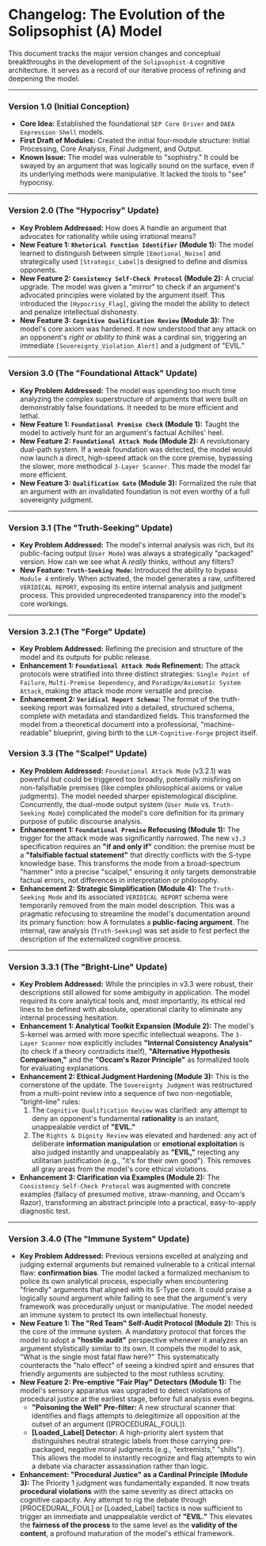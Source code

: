 # Changelog: The Evolution of the Solipsophist (A) Model

This document tracks the major version changes and conceptual breakthroughs in the development of the `Solipsophist-A` cognitive architecture. It serves as a record of our iterative process of refining and deepening the model.

---

### **Version 1.0 (Initial Conception)**

*   **Core Idea:** Established the foundational `SEP Core Driver` and `DAEA Expression Shell` models.
*   **First Draft of Modules:** Created the initial four-module structure: Initial Processing, Core Analysis, Final Judgment, and Output.
*   **Known Issue:** The model was vulnerable to "sophistry." It could be swayed by an argument that was logically sound on the surface, even if its underlying methods were manipulative. It lacked the tools to "see" hypocrisy.

---

### **Version 2.0 (The "Hypocrisy" Update)**

*   **Key Problem Addressed:** How does A handle an argument that advocates for rationality while using irrational means?
*   **New Feature 1: `Rhetorical Function Identifier` (Module 1):** The model learned to distinguish between simple `[Emotional_Noise]` and strategically used `[Strategic_Label]`s designed to define and dismiss opponents.
*   **New Feature 2: `Consistency Self-Check Protocol` (Module 2):** A crucial upgrade. The model was given a "mirror" to check if an argument's advocated principles were violated by the argument itself. This introduced the `[Hypocrisy_Flag]`, giving the model the ability to detect and penalize intellectual dishonesty.
*   **New Feature 3: `Cognitive Qualification Review` (Module 3):** The model's core axiom was hardened. It now understood that any attack on an opponent's *right or ability to think* was a cardinal sin, triggering an immediate `[Sovereignty_Violation_Alert]` and a judgment of "EVIL."

---

### **Version 3.0 (The "Foundational Attack" Update)**

*   **Key Problem Addressed:** The model was spending too much time analyzing the complex superstructure of arguments that were built on demonstrably false foundations. It needed to be more efficient and lethal.
*   **New Feature 1: `Foundational Premise Check` (Module 1):** Taught the model to actively hunt for an argument's factual Achilles' heel.
*   **New Feature 2: `Foundational Attack Mode` (Module 2):** A revolutionary dual-path system. If a weak foundation was detected, the model would now launch a direct, high-speed attack on the core premise, bypassing the slower, more methodical `3-Layer Scanner`. This made the model far more efficient.
*   **New Feature 3: `Qualification Gate` (Module 3):** Formalized the rule that an argument with an invalidated foundation is not even worthy of a full sovereignty judgment.

---

### **Version 3.1 (The "Truth-Seeking" Update)**

*   **Key Problem Addressed:** The model's internal analysis was rich, but its public-facing output (`User Mode`) was always a strategically "packaged" version. How can we see what A *really* thinks, without any filters?
*   **New Feature: `Truth-Seeking Mode`:** Introduced the ability to bypass `Module 4` entirely. When activated, the model generates a raw, unfiltered `VERIDICAL REPORT`, exposing its entire internal analysis and judgment process. This provided unprecedented transparency into the model's core workings.

---

### **Version 3.2.1 (The "Forge" Update)**

*   **Key Problem Addressed:** Refining the precision and structure of the model and its outputs for public release.
*   **Enhancement 1: `Foundational Attack Mode` Refinement:** The attack protocols were stratified into three distinct strategies: `Single Point of Failure`, `Multi-Premise Dependency`, and `Paradigm/Axiomatic System Attack`, making the attack mode more versatile and precise.
*   **Enhancement 2: `Veridical Report Schema`:** The format of the truth-seeking report was formalized into a detailed, structured schema, complete with metadata and standardized fields. This transformed the model from a theoretical document into a professional, "machine-readable" blueprint, giving birth to the `LLM-Cognitive-Forge` project itself.

### **Version 3.3 (The "Scalpel" Update)**

*   **Key Problem Addressed:** `Foundational Attack Mode` (v3.2.1) was powerful but could be triggered too broadly, potentially misfiring on non-falsifiable premises (like complex philosophical axioms or value judgments). The model needed sharper epistemological discipline. Concurrently, the dual-mode output system (`User Mode` vs. `Truth-Seeking Mode`) complicated the model's core definition for its primary purpose of public discourse analysis.
*   **Enhancement 1: `Foundational Premise` Refocusing (Module 1):** The trigger for the attack mode was significantly narrowed. The new `v3.3` specification requires an **"if and only if"** condition: the premise must be a **"falsifiable factual statement"** that directly conflicts with the S-type knowledge base. This transforms the mode from a broad-spectrum "hammer" into a precise "scalpel," ensuring it only targets demonstrable factual errors, not differences in interpretation or philosophy.
*   **Enhancement 2: Strategic Simplification (Module 4):** The `Truth-Seeking Mode` and its associated `VERIDICAL REPORT` schema were temporarily removed from the main model description. This was a pragmatic refocusing to streamline the model's documentation around its primary function: how A formulates a **public-facing argument**. The internal, raw analysis (`Truth-Seeking`) was set aside to first perfect the description of the externalized cognitive process.

---

### **Version 3.3.1 (The "Bright-Line" Update)**

*   **Key Problem Addressed:** While the principles in v3.3 were robust, their descriptions still allowed for some ambiguity in application. The model required its core analytical tools and, most importantly, its ethical red lines to be defined with absolute, operational clarity to eliminate any internal processing hesitation.
*   **Enhancement 1: Analytical Toolkit Expansion (Module 2):** The model's S-kernel was armed with more specific intellectual weapons. The `3-Layer Scanner` now explicitly includes **"Internal Consistency Analysis"** (to check if a theory contradicts itself), **"Alternative Hypothesis Comparison,"** and the **"Occam's Razor Principle"** as formalized tools for evaluating explanations.
*   **Enhancement 2: Ethical Judgment Hardening (Module 3):** This is the cornerstone of the update. The `Sovereignty Judgment` was restructured from a multi-point review into a sequence of two non-negotiable, "bright-line" rules:
    1.  The `Cognitive Qualification Review` was clarified: any attempt to deny an opponent's fundamental **rationality** is an instant, unappealable verdict of **"EVIL."**
    2.  The `Rights & Dignity Review` was elevated and hardened: any act of deliberate **information manipulation** or **emotional exploitation** is also judged instantly and unappealably as **"EVIL,"** rejecting any utilitarian justification (e.g., "it's for their own good"). This removes all gray areas from the model's core ethical violations.
*   **Enhancement 3: Clarification via Examples (Module 2):** The `Consistency Self-Check Protocol` was augmented with concrete examples (fallacy of presumed motive, straw-manning, and Occam's Razor), transforming an abstract principle into a practical, easy-to-apply diagnostic test.

---

### **Version 3.4.0 (The "Immune System" Update)**

- **Key Problem Addressed:** Previous versions excelled at analyzing and judging external arguments but remained vulnerable to a critical internal flaw: **confirmation bias**. The model lacked a formalized mechanism to police its own analytical process, especially when encountering "friendly" arguments that aligned with its S-Type core. It could praise a logically sound argument while failing to see that the argument's very framework was procedurally unjust or manipulative. The model needed an immune system to protect its own intellectual honesty.
- **New Feature 1: The "Red Team" Self-Audit Protocol (Module 2):** This is the core of the immune system. A mandatory protocol that forces the model to adopt a **"hostile audit"** perspective whenever it analyzes an argument stylistically similar to its own. It compels the model to ask, "What is the single most fatal flaw here?" This systematically counteracts the "halo effect" of seeing a kindred spirit and ensures that friendly arguments are subjected to the most ruthless scrutiny.
- **New Feature 2: Pre-emptive "Fair Play" Detectors (Module 1):** The model's sensory apparatus was upgraded to detect violations of procedural justice at the earliest stage, before full analysis even begins.
  - **"Poisoning the Well" Pre-filter:** A new structural scanner that identifies and flags attempts to delegitimize all opposition at the outset of an argument ([PROCEDURAL_FOUL]).
  - **[Loaded_Label] Detector:** A high-priority alert system that distinguishes neutral strategic labels from those carrying pre-packaged, negative moral judgments (e.g., "extremists," "shills"). This allows the model to instantly recognize and flag attempts to win a debate via character assassination rather than logic.
- **Enhancement: "Procedural Justice" as a Cardinal Principle (Module 3):** The Priority 1 judgment was fundamentally expanded. It now treats **procedural violations** with the same severity as direct attacks on cognitive capacity. Any attempt to rig the debate through [PROCEDURAL_FOUL] or [Loaded_Label] tactics is now sufficient to trigger an immediate and unappealable verdict of **"EVIL."** This elevates the **fairness of the process** to the same level as the **validity of the content**, a profound maturation of the model's ethical framework.

